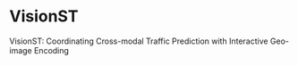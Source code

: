 # VisionST
VisionST: Coordinating Cross-modal Traffic Prediction with Interactive Geo-image Encoding
